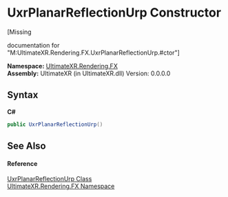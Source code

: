 # UxrPlanarReflectionUrp Constructor 
 

\[Missing <summary> documentation for "M:UltimateXR.Rendering.FX.UxrPlanarReflectionUrp.#ctor"\]

**Namespace:**&nbsp;<a href="N_UltimateXR_Rendering_FX">UltimateXR.Rendering.FX</a><br />**Assembly:**&nbsp;UltimateXR (in UltimateXR.dll) Version: 0.0.0.0

## Syntax

**C#**<br />
``` C#
public UxrPlanarReflectionUrp()
```


## See Also


#### Reference
<a href="T_UltimateXR_Rendering_FX_UxrPlanarReflectionUrp">UxrPlanarReflectionUrp Class</a><br /><a href="N_UltimateXR_Rendering_FX">UltimateXR.Rendering.FX Namespace</a><br />